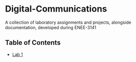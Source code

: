 # Digital-Communications

A collection of laboratory assignments and projects, alongside documentation, developed during ENEE-3141

## Table of Contents
- [Lab 1](../L1_AM_RECEIVER)
